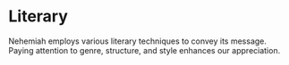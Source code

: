 # Literary

Nehemiah employs various literary techniques to convey its message. Paying attention to genre, structure, and style enhances our appreciation.

